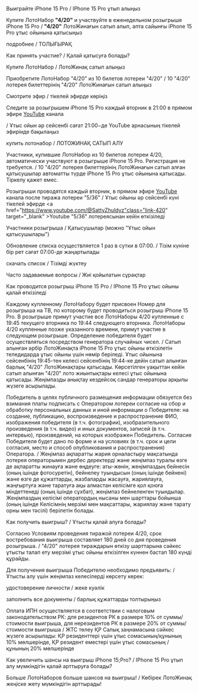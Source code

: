 Выиграйте iPhone 15 Pro / IPhone 15 Pro ұтып алыңыз

Купите ЛотоНабор <b>"4/20"</b> и участвуйте в еженедельном розыгрыше iPhone 15 Pro / <b>"4/20"</b> ЛотоЖинағын сатып алып, апта сайынғы iPhone 15 Pro ұтыс ойынына қатысыңыз

подробнее / ТОЛЫҒЫРАҚ

Как принять участие? / Қалай қатысуға болады?
                    
Купите ЛотоНабор / ЛотоЖинақ сатып алыңыз

Приобретите ЛотоНабор "4/20" из 10 билетов лотереи "4/20" / 10 "4/20" лотерея билеттерінің "4/20" ЛотоЖинағын сатып алыңыз

Смотрите эфир / тікелей эфирде көріңіз

Следите за розыгрышем iPhone 15 Pro каждый вторник в 21:00 в прямом эфире <a href="https://www.youtube.com/@SattyZhuldyz" class="link-420" target="_blank">YouTube</a> канала</p> / Ұтыс ойын әр сейсенбі сағат 21:00−де YouTube арнасының тікелей эфирінде бақылаңыз

купить лотонабор / ЛОТОЖИНАҚ САТЫП АЛУ

Участники, купившие ЛотоНабор из 10 билетов лотереи 4/20, автоматически участвуют в розыгрыше iPhone 15 Pro. Регистрация не требуется. / 10 "4/20" лотерея билеттерінің ЛотоЖинағын сатып алған қатысушылар автоматты түрде iPhone&nbsp;15&nbsp;Pro ұтыс ойынына қатысады. Тіркелу қажет емес.

Розыгрыши проводятся каждый вторник, в прямом эфире <a href="https://www.youtube.com/@SattyZhuldyz" class="link-420" target="_blank">YouTube</a> канала после тиража лотереи "5/36" / Ұтыс ойыны әр сейсенбі күні тікелей эфирде <a href="https://www.youtube.com/@SattyZhuldyz"class="link-420" target="_blank" >Youtube</a> "5/36" лотереясынан кейін өткізіледі

Участники розыгрыша / Қатысушылар (можно "Ұтыс ойын қатысушылары")

Обновление списка осуществляется 1 раз в сутки в 07:00. / Тізім күніне бір рет сағат 07:00-де жаңартылады

скачать список / Тізімді жүктеу

Часто задаваемые вопросы / Жиі қойылатын сұрақтар

Как проводится розыгрыш iPhone 15 Pro / IPhone 15 Pro ұтыс ойыны қалай өткізіледі

Каждому купленному ЛотоНабору будет присвоен Номер для розыгрыша на ТВ, по которому будет проводиться розыгрыш iPhone 15 Pro. В розыгрыше примут участие все ЛотоНаборы 4/20 купленные с 19:45 текущего вторника по 19:44 следующего вторника. ЛотоНаборы 4/20  купленные позже указанного времени, примут участие в следующем розыгрыше. Определение победителя будет осуществляться посредством генератора случайных чисел. / Сатып алынған әрбір ЛотоЖинақта iPhone&nbsp;15&nbsp;Pro ұтыс ойыны өткізілетін теледидарда ұтыс ойыны үшін нөмір беріледі. Ұтыс ойынына сейсенбінің 19:45-тен келесі сейсенбінің 19:44-ке дейін сатып алынған барлық "4/20" ЛотоЖинақтары қатысады. Көрсетілген уақыттан кейін сатып алынған "4/20" лото жиынтықтары келесі ұтыс ойынына қатысады. Жеңімпазды анықтау кездейсоқ сандар генераторы арқылы жүзеге асырылады.

Победитель в целях публичного размещения информации обязуется без взимания платы подписать с Оператором лотереи согласие на сбор и обработку персональных данных и иной информации о Победителе: на создание, публикацию, воспроизведение и распространение ФИО, изображения победителя (в т.ч. фотографии), изобразительного произведения (в т.ч. видео) и иных документов, записей (в т.ч. интервью), произведений, на которых изображен Победитель. Согласие Победителя будет дано по форме и на условиях (в т.ч. срок и цели согласия, место и способ опубликования и распространения) Оператора. / Жеңімпаз ақпаратты жария орналастыру мақсатында лотерея операторымен дербес деректерді және жеңімпаз туралы өзге де ақпаратты жинауға және өңдеуге: аты-жөнін, жеңімпаздың бейнесін (оның ішінде фотосуретін), бейнелеу туындысын (оның ішінде бейнені) және өзге де құжаттарды, жазбаларды жасауға, жариялауға, жаңғыртуға және таратуға ақы алмастан келісімге қол қоюға міндеттенеді (оның ішінде сұхбат), жеңімпаз бейнеленген туындылар. Жеңімпаздың келісімі оператордың нысаны мен шарттары бойынша (оның ішінде Келісімнің мерзімі мен мақсаттары, жариялау және тарату орны мен тәсілі) берілетін болады.

Как получить выигрыш? / Ұтысты қалай алуға болады?

Согласно Условиям проведения тиражой лотереи 4/20, срок востребования выигрыша составляет 180 дней со дня проведения розыгрыша. / "4/20" лотерея тираждарын өткізу шарттарына сәйкес ұтысты талап ету мерзімі ұтыс ойыны өткізілген күннен бастап 180 күнді құрайды.

Для получения выигрыша Победителю необходимо предъявить: / Ұтысты алу үшін жеңімпаз келесілерді көрсету керек:

удостоверение личности / жеке куәлік

заполнить все документы / барлық құжаттарды толтырыңыз

Оплата ИПН осуществляется в соответствии с налоговым законодательством РК: для резидентов РК в размере 10% от суммы/стоимости выигрыша, для нерезидентов РК в размере 20% от суммы/стоимости выигрыша / ЖТС төлеу ҚР Салық заңнамасына сәйкес жүзеге асырылады: ҚР резиденттері үшін ұтыс сомасының/құнының 10% мөлшерінде, ҚР резидент еместері үшін ұтыс сомасының / құнының 20% мөлшерінде

Как увеличить шансы на выигрыш iPhone 15;Pro? / IPhone&nbsp;15&nbsp;Pro ұтып алу мүмкіндігін қалай арттыруға болады?

Больше ЛотоНаборов больше шансов на выигрыш! / Көбірек ЛотоЖинақ жеңіске жету мүмкіндігін арттырады!